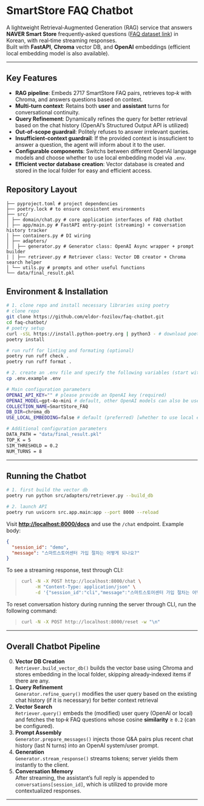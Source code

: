 # SmartStore FAQ Chatbot

A lightweight Retrieval‑Augmented Generation (RAG) service that answers **NAVER Smart Store** frequently‑asked questions ([FAQ dataset link](https://help.sell.smartstore.naver.com/index.help)) in Korean, with real‑time streaming responses.\
Built with **FastAPI**, **Chroma** vector DB, and **OpenAI** embeddings (efficient local embedding model is also available).

---

## Key Features
 * **RAG pipeline**: Embeds 2717 SmartStore FAQ pairs, retrieves top‑*k* with Chroma, and answers questions based on context.  
*  **Multi‑turn context**: Retains both **user** and **assistant** turns for conversational continuity.
*  **Query Refinement**: Dynamically refines the query for better retrieval based on the chat history (OpenAI’s Structured Output API is utilized)
*  **Out‑of‑scope guardrail**: Politely refuses to answer irrelevant queries.
*  **Insufficient-context guardrail**: If the provided context is inssuficient to answer a question, the agent will inform about it to the user. 
*  **Configurable components**: Switchs between different OpenAI language models and choose whether to use local embedding model via `.env`.
*  **Efficient vector database creation**: Vector database is created and stored in the local folder for easy and efficient access.


## Repository Layout
<!-- 
├── app.py            # FastAPI entry‑point (streaming) + conversation history tracker
├── generator.py      # OpenAI Async wrapper + prompt builder
├── retriever.py      # Vector DB creator + Chroma search helper
├── utils.py          # Shared constants (system / OOS prompts)
├── requirements.txt  # required libraries
└── data/
    └── final_result.pkl  # 2717 FAQ dict {question: answer} -->

```
├── pyproject.toml # project dependencies
├── poetry.lock # to ensure consistent environments 
├── src/
│ ├── domain/chat.py # core application interfaces of FAQ chatbot
│ ├── app/main.py # FastAPI entry‑point (streaming) + conversation history tracker
│ ├── containers.py # DI wiring
│ ├── adapters/
│ │ ├── generator.py # Generator class: OpenAI Async wrapper + prompt builder
│ │ ├── retriever.py # Retriever class: Vector DB creator + Chroma search helper
│ └── utils.py # prompts and other useful functions
└── data/final_result.pkl

```

## Environment & Installation

```bash
# 1. clone repo and install necessary libraries using poetry
# clone repo
git clone https://github.com/eldor-fozilov/faq-chatbot.git
cd faq-chatbot/
# poetry setup
curl -sSL https://install.python-poetry.org | python3 - # download poetry package (and set the path) if it does not exist already
poetry install

# run ruff for linting and formating (optional)
poetry run ruff check .
poetry run ruff format .
```

```bash
# 2. create an .env file and specify the following variables (start with .env.example)
cp .env.example .env

# Main configuration parameters
OPENAI_API_KEY="" # please provide an OpenAI key (required)
OPENAI_MODEL=gpt-4o-mini # default, other OpenAI models can also be used
COLLECTION_NAME=SmartStore_FAQ
DB_DIR=chroma_db
USE_LOCAL_EMBEDDING=false # default (preferred) [whether to use local embedding model or API-based model with OpenAI]

# Additional configuration parameters
DATA_PATH = "data/final_result.pkl"
TOP_K = 5
SIM_THRESHOLD = 0.2
NUM_TURNS = 8
```

---

## Running the Chatbot

```bash
# 1. first build the vector db
poetry run python src/adapters/retriever.py --build_db

# 2. launch API
poetry run uvicorn src.app.main:app --port 8000 --reload
```

Visit [**http://localhost:8000/docs**](http://localhost:8000/docs) and use the `/chat` endpoint.  Example body:

```json
{
  "session_id": "demo",
  "message": "스마트스토어센터 가입 절차는 어떻게 되나요?"
}
```

To see a streaming response, test through CLI:

>
> ```bash
> curl -N -X POST http://localhost:8000/chat \
>      -H "Content-Type: application/json" \
>      -d '{"session_id":"cli","message":"스마트스토어센터 가입 절차는 어떻게 되나요?"}'
> ```

To reset conversation history during running the server through CLI, run the following command:

>
> ```bash
> curl -N -X POST http://localhost:8000/reset -w "\n"
> ```

---

## Overall Chatbot Pipeline

0. **Vector DB Creation**\
	 `Retriever.build_vector_db()` builds the vector base using Chroma 
		and stores embedding in the local folder, skipping already‑indexed items if there are any.
1. **Query Refinement**\
   `Generator.refine_query()` modifies the user query based on the existing chat history (if it is necessary) for better context retrieval
2. **Vector Search**\
   `Retriever.query()` embeds the (modified) user query (OpenAI or local) and fetches the top‑*k* FAQ questions whose cosine **similarity** ≥ `0.2` (can be configured).
3. **Prompt Assembly**\
   `Generator.prepare_messages()` injects those Q&A pairs plus recent chat history (last N turns) into an OpenAI system/user prompt.
4. **Generation**\
   `Generator.stream_response()` streams tokens; server yields them instantly to the client.
5. **Conversation Memory**\
   After streaming, the assistant’s full reply is appended to `conversations[session_id]`, which is utilized to provide more contextualized responses.

---
